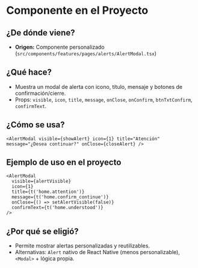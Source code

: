 # Componente <AlertModal> en el Proyecto

## ¿De dónde viene?
- **Origen:** Componente personalizado (`src/components/features/pages/alerts/AlertModal.tsx`)

## ¿Qué hace?
- Muestra un modal de alerta con icono, título, mensaje y botones de confirmación/cierre.
- Props: `visible`, `icon`, `title`, `message`, `onClose`, `onConfirm`, `btnTxtConfirm`, `confirmText`.

## ¿Cómo se usa?
```tsx
<AlertModal visible={showAlert} icon={1} title="Atención" message="¿Desea continuar?" onClose={closeAlert} />
```

## Ejemplo de uso en el proyecto
```tsx
<AlertModal
  visible={alertVisible}
  icon={1}
  title={t('home.attention')}
  message={t('home.confirm_continue')}
  onClose={() => setAlertVisible(false)}
  confirmText={t('home.understood')}
/>
```

## ¿Por qué se eligió?
- Permite mostrar alertas personalizadas y reutilizables.
- Alternativas: `Alert` nativo de React Native (menos personalizable), `<Modal>` + lógica propia. 